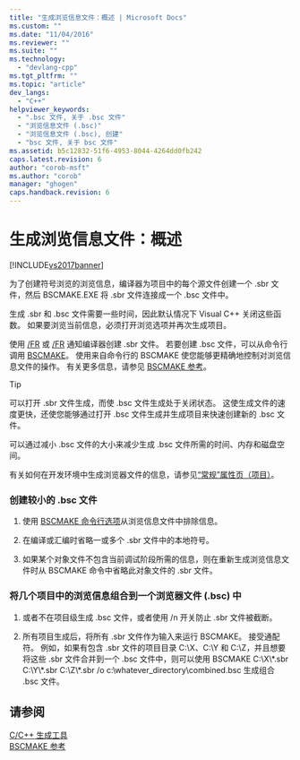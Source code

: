 ```yaml
---
title: "生成浏览信息文件：概述 | Microsoft Docs"
ms.custom: ""
ms.date: "11/04/2016"
ms.reviewer: ""
ms.suite: ""
ms.technology: 
  - "devlang-cpp"
ms.tgt_pltfrm: ""
ms.topic: "article"
dev_langs: 
  - "C++"
helpviewer_keywords: 
  - ".bsc 文件, 关于 .bsc 文件"
  - "浏览信息文件 (.bsc)"
  - "浏览信息文件 (.bsc), 创建"
  - "bsc 文件, 关于 bsc 文件"
ms.assetid: b5c12832-51f6-4953-8044-4264dd0fb242
caps.latest.revision: 6
author: "corob-msft"
ms.author: "corob"
manager: "ghogen"
caps.handback.revision: 6
---
```

# 生成浏览信息文件：概述
[!INCLUDE[vs2017banner](../../assembler/inline/includes/vs2017banner.md)]

为了创建符号浏览的浏览信息，编译器为项目中的每个源文件创建一个 .sbr 文件，然后 BSCMAKE.EXE 将 .sbr 文件连接成一个 .bsc 文件中。  
  
 生成 .sbr 和 .bsc 文件需要一些时间，因此默认情况下 Visual C\+\+ 关闭这些函数。  如果要浏览当前信息，必须打开浏览选项并再次生成项目。  
  
 使用 [\/FR](../../build/reference/fr-fr-create-dot-sbr-file.md) 或 [\/FR](../../build/reference/fr-fr-create-dot-sbr-file.md) 通知编译器创建 .sbr 文件。  若要创建 .bsc 文件，可以从命令行调用 [BSCMAKE](../../build/reference/bscmake-command-line.md)。  使用来自命令行的 BSCMAKE 使您能够更精确地控制对浏览信息文件的操作。  有关更多信息，请参见 [BSCMAKE 参考](../../build/reference/bscmake-reference.md)。  
  
> [!TIP]
>  可以打开 .sbr 文件生成，而使 .bsc 文件生成处于关闭状态。  这使生成文件的速度更快，还使您能够通过打开 .bsc 文件生成并生成项目来快速创建新的 .bsc 文件。  
  
 可以通过减小 .bsc 文件的大小来减少生成 .bsc 文件所需的时间、内存和磁盘空间。  
  
 有关如何在开发环境中生成浏览器文件的信息，请参见[“常规”属性页（项目）](../../ide/general-property-page-project.md)。  
  
### 创建较小的 .bsc 文件  
  
1.  使用 [BSCMAKE 命令行选项](../../build/reference/bscmake-options.md)从浏览信息文件中排除信息。  
  
2.  在编译或汇编时省略一或多个 .sbr 文件中的本地符号。  
  
3.  如果某个对象文件不包含当前调试阶段所需的信息，则在重新生成浏览信息文件时从 BSCMAKE 命令中省略此对象文件的 .sbr 文件。  
  
### 将几个项目中的浏览信息组合到一个浏览器文件 \(.bsc\) 中  
  
1.  或者不在项目级生成 .bsc 文件，或者使用 \/n 开关防止 .sbr 文件被截断。  
  
2.  所有项目生成后，将所有 .sbr 文件作为输入来运行 BSCMAKE。  接受通配符。  例如，如果有包含 .sbr 文件的项目目录 C:\\X、C:\\Y 和 C:\\Z，并且想要将这些 .sbr 文件合并到一个 .bsc 文件中，则可以使用 BSCMAKE C:\\X\\\*.sbr C:\\Y\\\*.sbr C:\\Z\\\*.sbr \/o c:\\whatever\_directory\\combined.bsc 生成组合 .bsc 文件。  
  
## 请参阅  
 [C\/C\+\+ 生成工具](../../build/reference/c-cpp-build-tools.md)   
 [BSCMAKE 参考](../../build/reference/bscmake-reference.md)